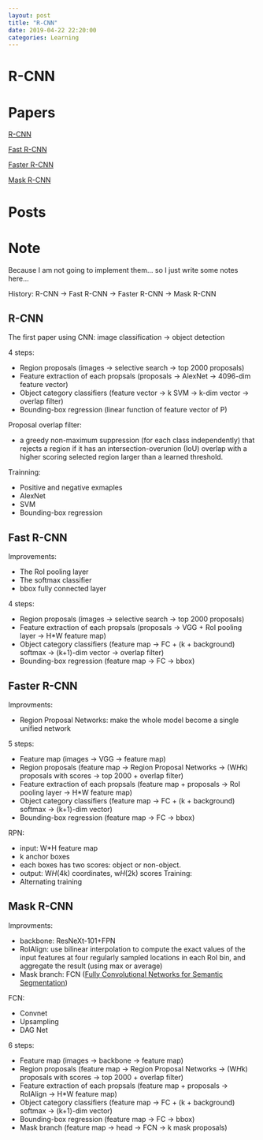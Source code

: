 ```yaml
---
layout: post
title: "R-CNN"
date: 2019-04-22 22:20:00
categories: Learning
---
```


# R-CNN

# Papers

[R-CNN](https://arxiv.org/abs/1311.2524)

[Fast R-CNN](https://arxiv.org/abs/1504.08083)

[Faster R-CNN](https://arxiv.org/abs/1506.01497)

[Mask R-CNN](https://arxiv.org/abs/1703.06870)

# Posts

# Note

Because I am not going to implement them... so I just write some notes here...

History: R-CNN -> Fast R-CNN -> Faster R-CNN -> Mask R-CNN

## R-CNN

The first paper using CNN: image classification -> object detection

4 steps:
  * Region proposals (images -> selective search -> top 2000 proposals)
  * Feature extraction of each propsals (proposals -> AlexNet -> 4096-dim feature vector)
  * Object category classifiers (feature vector -> k SVM -> k-dim vector -> overlap filter)
  * Bounding-box regression (linear function of feature vector of P)

Proposal overlap filter:
  * a greedy non-maximum suppression (for each class independently) that rejects a region if it has an intersection-overunion (IoU) overlap with a higher scoring selected region larger than a learned threshold.

Trainning:
  * Positive and negative exmaples
  * AlexNet
  * SVM
  * Bounding-box regression

## Fast R-CNN
  
Improvements:
  * The RoI pooling layer
  * The softmax classifier
  * bbox fully connected layer
  
4 steps:
  * Region proposals (images -> selective search -> top 2000 proposals)
  * Feature extraction of each propsals (proposals -> VGG + RoI pooling layer -> H*W feature map)
  * Object category classifiers (feature map -> FC + (k + background) softmax -> (k+1)-dim vector -> overlap filter) 
  * Bounding-box regression (feature map -> FC -> bbox)

## Faster R-CNN

Improvments:
  * Region Proposal Networks: make the whole model become a single unified network
  
5 steps:
  * Feature map (images -> VGG -> feature map)
  * Region proposals (feature map -> Region Proposal Networks -> (W*H*k) proposals with scores -> top 2000 + overlap filter)
  * Feature extraction of each propsals (feature map + proposals -> RoI pooling layer -> H*W feature map)
  * Object category classifiers (feature map -> FC + (k + background) softmax -> (k+1)-dim vector) 
  * Bounding-box regression (feature map -> FC -> bbox)

RPN:
  * input: W*H feature map
  * k anchor boxes
  * each boxes has two scores: object or non-object.
  * output: W*H*(4k) coordinates, w*H*(2k) scores
Training:
  * Alternating training

## Mask R-CNN

Improvments:
  * backbone: ResNeXt-101+FPN
  * RoIAlign: use bilinear interpolation to compute the exact values of the input features at four regularly sampled locations in each RoI bin, and aggregate the result (using max or average)
  * Mask branch: FCN ([Fully Convolutional Networks for Semantic Segmentation](https://people.eecs.berkeley.edu/~jonlong/long_shelhamer_fcn.pdf))
  
FCN:
  * Convnet
  * Upsampling
  * DAG Net

6 steps:
  * Feature map (images -> backbone -> feature map)
  * Region proposals (feature map -> Region Proposal Networks -> (W*H*k) proposals with scores -> top 2000 + overlap filter)
  * Feature extraction of each propsals (feature map + proposals -> RoIAlign -> H*W feature map)
  * Object category classifiers (feature map -> FC + (k + background) softmax -> (k+1)-dim vector) 
  * Bounding-box regression (feature map -> FC -> bbox)
  * Mask branch (feature map -> head -> FCN -> k mask proposals)


